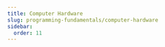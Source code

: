 ```yaml
---
title: Computer Hardware
slug: programming-fundamentals/computer-hardware
sidebar:
  order: 11
---
```

